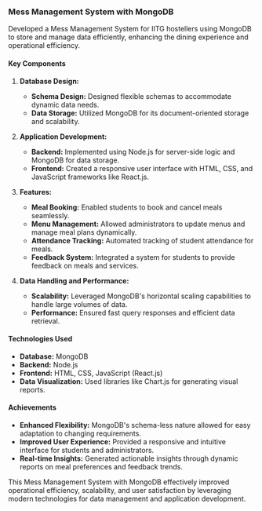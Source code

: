 ### Mess Management System with MongoDB

Developed a Mess Management System for IITG hostellers using MongoDB to store and manage data efficiently, enhancing the dining experience and operational efficiency.

#### Key Components

1. **Database Design:**
   - **Schema Design:** Designed flexible schemas to accommodate dynamic data needs.
   - **Data Storage:** Utilized MongoDB for its document-oriented storage and scalability.

2. **Application Development:**
   - **Backend:** Implemented using Node.js for server-side logic and MongoDB for data storage.
   - **Frontend:** Created a responsive user interface with HTML, CSS, and JavaScript frameworks like React.js.

3. **Features:**
   - **Meal Booking:** Enabled students to book and cancel meals seamlessly.
   - **Menu Management:** Allowed administrators to update menus and manage meal plans dynamically.
   - **Attendance Tracking:** Automated tracking of student attendance for meals.
   - **Feedback System:** Integrated a system for students to provide feedback on meals and services.

4. **Data Handling and Performance:**
   - **Scalability:** Leveraged MongoDB's horizontal scaling capabilities to handle large volumes of data.
   - **Performance:** Ensured fast query responses and efficient data retrieval.

#### Technologies Used
- **Database:** MongoDB
- **Backend:** Node.js
- **Frontend:** HTML, CSS, JavaScript (React.js)
- **Data Visualization:** Used libraries like Chart.js for generating visual reports.

#### Achievements
- **Enhanced Flexibility:** MongoDB's schema-less nature allowed for easy adaptation to changing requirements.
- **Improved User Experience:** Provided a responsive and intuitive interface for students and administrators.
- **Real-time Insights:** Generated actionable insights through dynamic reports on meal preferences and feedback trends.

This Mess Management System with MongoDB effectively improved operational efficiency, scalability, and user satisfaction by leveraging modern technologies for data management and application development.
